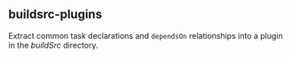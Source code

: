 ## buildsrc-plugins

Extract common task declarations and `dependsOn` relationships into
a plugin in the *buildSrc* directory.